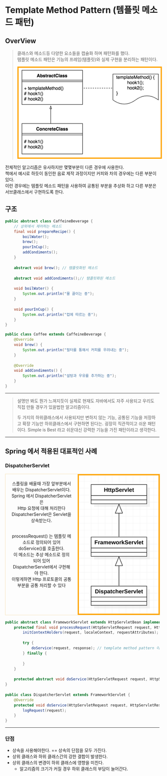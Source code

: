 # Template Method Pattern (템플릿 메소드 패턴)

## OverView

> 클래스와 메소드등 다양한 요소들을 캡슐화 하며 패턴화를 했다.<br>
> 탬플릿 메소드 패턴은 기능의 프레임(템플릿)와 실제 구현을 분리하는 패턴이다.
>
> <img src="img.png" width="600px" style="border: 4px solid orange"></img>

전체적인 알고리즘은 유사하지만 몇몇부분이 다른 경우에 사용한다.<br>
책에서 예시로 하듯이 동인한 음료 제작 과정이지만 커피와 차의 경우에는 다른 부분이 있다.<br>
이런 경우에는 템플릿 메소드 패턴을 사용하여 공통된 부분을 추상화 하고 다른 부분은 서브클래스에서 구현하도록 한다.<br>

## 구조

```java
public abstract class CaffeineBeverage {
    // 상위에서 제어하는 메소드
    final void prepareRecipe() {
        boilWater();
        brew();
        pourInCup();
        addCondiments();
    }

    abstract void brew(); // 탬플릿화된 메소드

    abstract void addCondiments();// 탬플릿화된 메소드

    void boilWater() {
        System.out.println("물 끓이는 중");
    }

    void pourInCup() {
        System.out.println("컵에 따르는 중");
    }
}
```

```java
public class Coffee extends CaffeineBeverage {
    @Override
    void brew() {
        System.out.println("필터를 통해서 커피를 우려내는 중");
    }

    @Override
    void addCondiments() {
        System.out.println("설탕과 우유를 추가하는 중");
    }
}
```

-----

> 설명만 봐도 뭔가 느껴지듯이 실제로 현재도 자바에서도 자주 사용되고
> 우리도 직접 만들 경우가 있을법한 알고리즘이다.
>
> 두 가지의 하위클래스에서 사용되지만 변하지 않는 기능, 공통된 기능을 저장하고 확장 기능만 하위클래스에서 구현하면 된다는.
> 굉장히 직관적이고 쉬운 패턴이다.
> Simple is Best 라고 쉬운대신 강력한 기능을 가진 패턴이라고 생각한다.


-----

## Spring 에서 적용된 대표적인 사례

### DispatcherServlet

<div style="display: flex;width: 100%; border: 1px solid wheat">
<div style="width: 50%; padding: 20px; text-align: center">
스플링을 배울때 가장 앞부분에서<br> 
배우는 DispatcherServlet이다.<br>
Spring 에서 DispatcherServlet은<br>
Http 요청에 대해 처리한다<br>
DispatcherServlet은 Servlet을 상속받는다.<br><br>

processRequest() 는 템플릿 메소드로 정의되어 있어 doService()를 호출한다.<br>
이 메소드는 추상 메소드로 정의되어 있어<br>
DispatcherServlet에서 구현해야 한다.<br>
이렇게하면 Http 프로토콜의 공통 부분을 공통 처리할 수 있다
</div>
<img src="img_1.png" height="450px" style="border: 4px solid orange"/>
</div>

```java
public abstract class FrameworkServlet extends HttpServletBean implements ApplicationContextAware {
    protected final void processRequest(HttpServletRequest request, HttpServletResponse response) throws ServletException, IOException {
        initContextHolders(request, localeContext, requestAttributes);

        try {
            doService(request, response); // template method pattern 이용
        } finally {

        }
    }

    protected abstract void doService(HttpServletRequest request, HttpServletResponse response) throws Exception; // subClass에게 위임
}

public class DispatcherServlet extends FrameworkServlet {
    @Override
    protected void doService(HttpServletRequest request, HttpServletResponse response) throws Exception {
        logRequest(request);
    }
}
```

------

### 단점

- 상속을 사용해야한다. == 상속의 단점을 모두 가진다.
- 상위 클래스와 하위 클래스간의 강한 결합이 발생한다.
- 상위 클래스의 변경이 하위 클래스에 영향을 미친다.
    - 알고리즘의 크기가 커질 경우 하위 클래스의 부담이 늘어간다.

